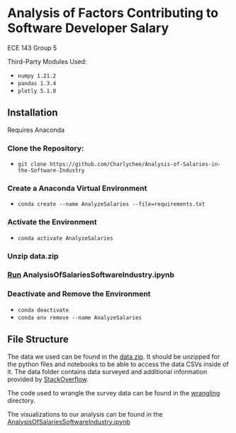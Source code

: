 # Analysis of Factors Contributing to Software Developer Salary
ECE 143 Group 5

Third-Party Modules Used:
- `numpy 1.21.2`
- `pandas 1.3.4`
- `plotly 5.1.0`

## Installation
Requires Anaconda

### Clone the Repository:
- `git clone https://github.com/Charlychee/Analysis-of-Salaries-in-the-Software-Industry`

### Create a Anaconda Virtual Environment
- `conda create --name AnalyzeSalaries --file=requirements.txt`

### Activate the Environment
- `conda activate AnalyzeSalaries`

### Unzip data.zip

### [Run](#file-structure) AnalysisOfSalariesSoftwareIndustry.ipynb

### Deactivate and Remove the Environment
- `conda deactivate`
- `conda env remove --name AnalyzeSalaries`

## File Structure
The data we used can be found in the [data zip](./data.zip). It should be unzipped for the python files and notebooks to be able to access the data CSVs inside of it. The data folder contains data surveyed and additional information provided by [StackOverflow](https://insights.stackoverflow.com/survey).

The code used to wrangle the survey data can be found in the [wrangling](./wrangling) directory.

The visualizations to our analysis can be found in the [AnalysisOfSalariesSoftwareIndustry.ipynb](./AnalysisOfSalariesSoftwareIndustry.ipynb)
